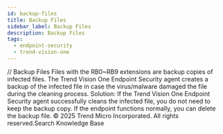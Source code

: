 ```yaml
---
id: backup-files
title: Backup Files
sidebar_label: Backup Files
description: Backup Files
tags:
  - endpoint-security
  - trend-vision-one
---
```


/*<![CDATA[*/ $('#title').html($('meta[name=map-description]').attr('content')); /*]]>*/ Backup Files Files with the RB0~RB9 extensions are backup copies of infected files. The Trend Vision One Endpoint Security agent creates a backup of the infected file in case the virus/malware damaged the file during the cleaning process. Solution: If the Trend Vision One Endpoint Security agent successfully cleans the infected file, you do not need to keep the backup copy. If the endpoint functions normally, you can delete the backup file. © 2025 Trend Micro Incorporated. All rights reserved.Search Knowledge Base